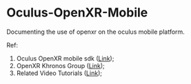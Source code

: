 # Oculus-OpenXR-Mobile
Documenting the use of openxr on the oculus mobile platform.

Ref:
1. Oculus OpenXR mobile sdk ([Link](https://developer.oculus.com/downloads/package/oculus-openxr-mobile-sdk/));
2. OpenXR Khronos Group ([Link](https://registry.khronos.org/OpenXR/));
3. Related Video Tutorials ([Link](https://www.youtube.com/watch?v=GJyUvi59hMA&ab_channel=satchelfrost));
